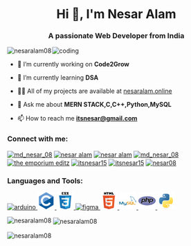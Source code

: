 <h1 align="center">Hi 👋, I'm Nesar Alam</h1>
<h3 align="center">A passionate Web Developer from India</h3>
<img align="right" alt="coding" width="400" src="https://camo.githubusercontent.com/2366b34bb903c09617990fb5fff4622f3e941349e846ddb7e73df872a9d21233/68747470733a2f2f63646e2e6472696262626c652e636f6d2f75736572732f3733303730332f73637265656e73686f74732f363538313234332f6176656e746f2e676966">

<p align="left"> <img src="https://komarev.com/ghpvc/?username=nesaralam08&label=Profile%20views&color=0e75b6&style=flat" alt="nesaralam08" /> </p>

- 🔭 I’m currently working on **Code2Grow**

- 🌱 I’m currently learning **DSA**

- 👨‍💻 All of my projects are available at [nesaralam.online](nesaralam.online)

- 💬 Ask me about **MERN STACK,C,C++,Python,MySQL**

- 📫 How to reach me **itsnesar@gmail.com**

<h3 align="left">Connect with me:</h3>
<p align="left">
<a href="https://twitter.com/md_nesar_08" target="blank"><img align="center" src="https://raw.githubusercontent.com/rahuldkjain/github-profile-readme-generator/master/src/images/icons/Social/twitter.svg" alt="md_nesar_08" height="30" width="40" /></a>
<a href="https://linkedin.com/in/nesar alam" target="blank"><img align="center" src="https://raw.githubusercontent.com/rahuldkjain/github-profile-readme-generator/master/src/images/icons/Social/linked-in-alt.svg" alt="nesar alam" height="30" width="40" /></a>
<a href="https://fb.com/nesar alam" target="blank"><img align="center" src="https://raw.githubusercontent.com/rahuldkjain/github-profile-readme-generator/master/src/images/icons/Social/facebook.svg" alt="nesar alam" height="30" width="40" /></a>
<a href="https://instagram.com/md_nesar_08" target="blank"><img align="center" src="https://raw.githubusercontent.com/rahuldkjain/github-profile-readme-generator/master/src/images/icons/Social/instagram.svg" alt="md_nesar_08" height="30" width="40" /></a>
<a href="https://www.youtube.com/c/the emporium editz" target="blank"><img align="center" src="https://raw.githubusercontent.com/rahuldkjain/github-profile-readme-generator/master/src/images/icons/Social/youtube.svg" alt="the emporium editz" height="30" width="40" /></a>
<a href="https://www.hackerrank.com/itsnesar15" target="blank"><img align="center" src="https://raw.githubusercontent.com/rahuldkjain/github-profile-readme-generator/master/src/images/icons/Social/hackerrank.svg" alt="itsnesar15" height="30" width="40" /></a>
<a href="https://www.leetcode.com/itsnesar15" target="blank"><img align="center" src="https://raw.githubusercontent.com/rahuldkjain/github-profile-readme-generator/master/src/images/icons/Social/leet-code.svg" alt="itsnesar15" height="30" width="40" /></a>
<a href="https://auth.geeksforgeeks.org/user/nesar08" target="blank"><img align="center" src="https://raw.githubusercontent.com/rahuldkjain/github-profile-readme-generator/master/src/images/icons/Social/geeks-for-geeks.svg" alt="nesar08" height="30" width="40" /></a>
</p>

<h3 align="left">Languages and Tools:</h3>
<p align="left"> <a href="https://www.arduino.cc/" target="_blank" rel="noreferrer"> <img src="https://cdn.worldvectorlogo.com/logos/arduino-1.svg" alt="arduino" width="40" height="40"/> </a> <a href="https://www.cprogramming.com/" target="_blank" rel="noreferrer"> <img src="https://raw.githubusercontent.com/devicons/devicon/master/icons/c/c-original.svg" alt="c" width="40" height="40"/> </a> <a href="https://www.w3schools.com/css/" target="_blank" rel="noreferrer"> <img src="https://raw.githubusercontent.com/devicons/devicon/master/icons/css3/css3-original-wordmark.svg" alt="css3" width="40" height="40"/> </a> <a href="https://www.figma.com/" target="_blank" rel="noreferrer"> <img src="https://www.vectorlogo.zone/logos/figma/figma-icon.svg" alt="figma" width="40" height="40"/> </a> <a href="https://www.w3.org/html/" target="_blank" rel="noreferrer"> <img src="https://raw.githubusercontent.com/devicons/devicon/master/icons/html5/html5-original-wordmark.svg" alt="html5" width="40" height="40"/> </a> <a href="https://www.mysql.com/" target="_blank" rel="noreferrer"> <img src="https://raw.githubusercontent.com/devicons/devicon/master/icons/mysql/mysql-original-wordmark.svg" alt="mysql" width="40" height="40"/> </a> <a href="https://www.php.net" target="_blank" rel="noreferrer"> <img src="https://raw.githubusercontent.com/devicons/devicon/master/icons/php/php-original.svg" alt="php" width="40" height="40"/> </a> <a href="https://www.python.org" target="_blank" rel="noreferrer"> <img src="https://raw.githubusercontent.com/devicons/devicon/master/icons/python/python-original.svg" alt="python" width="40" height="40"/> </a> </p>

<p><img align="left" src="https://github-readme-stats.vercel.app/api/top-langs?username=nesaralam08&show_icons=true&locale=en&layout=compact" alt="nesaralam08" /></p>

<p>&nbsp;<img align="center" src="https://github-readme-stats.vercel.app/api?username=nesaralam08&show_icons=true&locale=en" alt="nesaralam08" /></p>

<p><img align="center" src="https://github-readme-streak-stats.herokuapp.com/?user=nesaralam08&" alt="nesaralam08" /></p>
